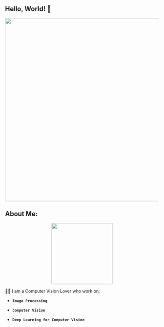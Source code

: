 ## Hello, World! :wave:

<div id="header" align="center">
  <img src="https://user-images.githubusercontent.com/71969819/191048590-69aa12c3-4c61-42cd-ac0a-b94f041ecbdc.gif" width="600"/>
</div>

## About Me:
 
<div id="header" align="center">
  <img src="https://user-images.githubusercontent.com/71969819/191278742-bb6cfd28-a459-47d9-97ba-94188ca551dd.gif" width="200"/>
</div>



 
:man_technologist: I am a Computer Vision Lover who work on;


* **`Image Processing`**


* **`Computer Vision`**


* **`Deep Learning for Computer Vision`**
